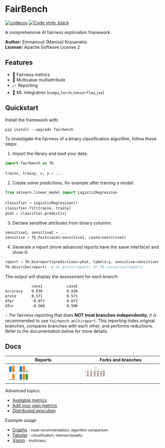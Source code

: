 # FairBench

[![codecov](https://codecov.io/gh/mever-team/FairBench/branch/main/graph/badge.svg?token=qeiNv3DN0W)](https://codecov.io/gh/mever-team/FairBench)
[![Code style: black](https://img.shields.io/badge/code%20style-black-000000.svg)](https://github.com/psf/black)

A comprehensive AI fairness exploration framework.

**Author:** Emmanouil (Manios) Krasanakis <br>
**License:** Apache Software License 2

## Features

- :blue_heart: Fairness metrics
- :flags: Multivalue multiattribute
- :chart_with_upwards_trend: Reporting
- :wrench: ML integration (`numpy`,`torch`,`tensorflow`,`jax`)

## Quickstart

Install the framework with:

```shell
pip install --upgrade fairbench
```

To investigate the fairness of a binary classification algorithm, follow these steps:

1. Import the library and load your data:

```python
import fairbench as fb

trainx, trainy, x, y = ...
```

2. Create some predictions, for example after training a model:

```python
from sklearn.linear_model import LogisticRegression

classifier = LogisticRegression()
classifier.fit(trainx, trainy)
yhat = classifier.predict(x)
```

3. Declare sensitive attributes from binary columns:

```python
sensitive1, sensitive2 = ...
sensitive = fb.Fork(case1=sensitive1, case2=sensitive2)
```

4. Generate a report (more advanced reports have the same interface) and show it:

```python
report = fb.binreport(predictions=yhat, labels=y, sensitive=sensitive)
fb.describe(report)  # or print(report) or fb.visualize(report)
```

The output will display the assessment for each branch:

```
            case1           case2
accuracy    0.938           0.938
prule       0.571           0.571
dfpr        -0.071          0.071
dfnr        -0.500          0.500
```

:bulb: For fairness reporting that does 
**NOT treat branches independently**, 
it is recommended to use `fairbench.multireport`. 
This reporting hides original branches, compares 
branches with each other, and performs reductions. 
Refer to the documentation below for more details.


## Docs

| Reports                                                                     | Forks and branches                                                          |
|-----------------------------------------------------------------------------|-----------------------------------------------------------------------------|
| [<img alt="reports" width="30%" src="docs/reports.png" />](docs/reports.md) | [<img alt="branches" width="30%" src="docs/forks.png" />](docs/branches.md) |

Advanced topics:
- [Available metrics](docs/metrics.md)
- [Add your own metrics](CONTRIBUTING.md)
- [Distributed execution](docs/distributed.md)

Example usage:
- [Graphs](examples/graphs.ipynb) <small>- node recommendation, algorithm comparison</small>
- [Tabular](examples/demo.ipynb) <small>- classification, intersectionality</small>
- [Vision](examples/vision.ipynb) <small>- multiclass</small>
